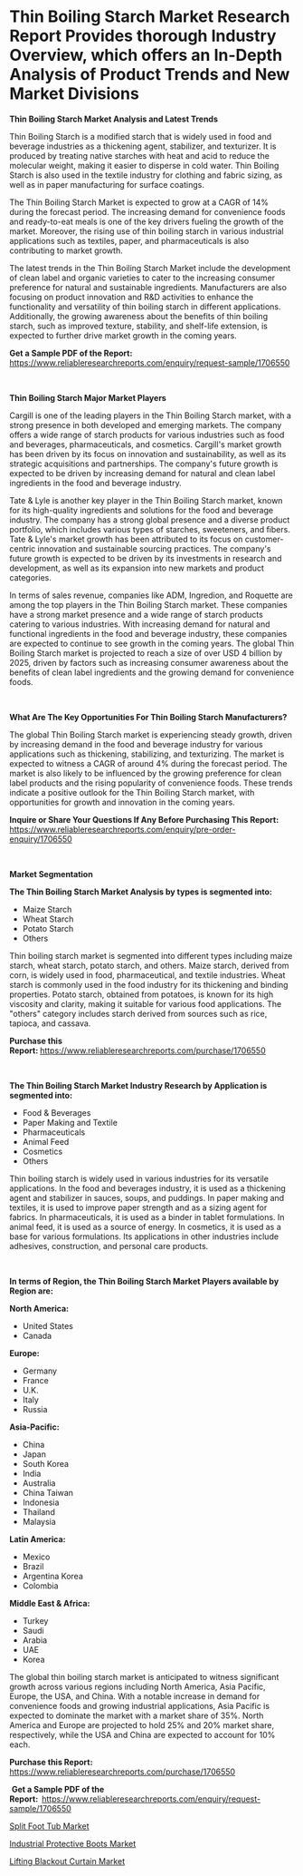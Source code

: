 <p><h1>Thin Boiling Starch Market Research Report Provides thorough Industry Overview, which offers an In-Depth Analysis of Product Trends and New Market Divisions</h1></p><p><strong>Thin Boiling Starch Market Analysis and Latest Trends</strong></p>
<p><p>Thin Boiling Starch is a modified starch that is widely used in food and beverage industries as a thickening agent, stabilizer, and texturizer. It is produced by treating native starches with heat and acid to reduce the molecular weight, making it easier to disperse in cold water. Thin Boiling Starch is also used in the textile industry for clothing and fabric sizing, as well as in paper manufacturing for surface coatings.</p><p>The Thin Boiling Starch Market is expected to grow at a CAGR of 14% during the forecast period. The increasing demand for convenience foods and ready-to-eat meals is one of the key drivers fueling the growth of the market. Moreover, the rising use of thin boiling starch in various industrial applications such as textiles, paper, and pharmaceuticals is also contributing to market growth.</p><p>The latest trends in the Thin Boiling Starch Market include the development of clean label and organic varieties to cater to the increasing consumer preference for natural and sustainable ingredients. Manufacturers are also focusing on product innovation and R&D activities to enhance the functionality and versatility of thin boiling starch in different applications. Additionally, the growing awareness about the benefits of thin boiling starch, such as improved texture, stability, and shelf-life extension, is expected to further drive market growth in the coming years.</p></p>
<p><strong>Get a Sample PDF of the Report:&nbsp;</strong> <a href="https://www.reliableresearchreports.com/enquiry/request-sample/1706550">https://www.reliableresearchreports.com/enquiry/request-sample/1706550</a></p>
<p>&nbsp;</p>
<p><strong>Thin Boiling Starch Major Market Players</strong></p>
<p><p>Cargill is one of the leading players in the Thin Boiling Starch market, with a strong presence in both developed and emerging markets. The company offers a wide range of starch products for various industries such as food and beverages, pharmaceuticals, and cosmetics. Cargill's market growth has been driven by its focus on innovation and sustainability, as well as its strategic acquisitions and partnerships. The company's future growth is expected to be driven by increasing demand for natural and clean label ingredients in the food and beverage industry.</p><p>Tate & Lyle is another key player in the Thin Boiling Starch market, known for its high-quality ingredients and solutions for the food and beverage industry. The company has a strong global presence and a diverse product portfolio, which includes various types of starches, sweeteners, and fibers. Tate & Lyle's market growth has been attributed to its focus on customer-centric innovation and sustainable sourcing practices. The company's future growth is expected to be driven by its investments in research and development, as well as its expansion into new markets and product categories.</p><p>In terms of sales revenue, companies like ADM, Ingredion, and Roquette are among the top players in the Thin Boiling Starch market. These companies have a strong market presence and a wide range of starch products catering to various industries. With increasing demand for natural and functional ingredients in the food and beverage industry, these companies are expected to continue to see growth in the coming years. The global Thin Boiling Starch market is projected to reach a size of over USD 4 billion by 2025, driven by factors such as increasing consumer awareness about the benefits of clean label ingredients and the growing demand for convenience foods.</p></p>
<p>&nbsp;</p>
<p><strong>What Are The Key Opportunities For Thin Boiling Starch Manufacturers?</strong></p>
<p><p>The global Thin Boiling Starch market is experiencing steady growth, driven by increasing demand in the food and beverage industry for various applications such as thickening, stabilizing, and texturizing. The market is expected to witness a CAGR of around 4% during the forecast period. The market is also likely to be influenced by the growing preference for clean label products and the rising popularity of convenience foods. These trends indicate a positive outlook for the Thin Boiling Starch market, with opportunities for growth and innovation in the coming years.</p></p>
<p><strong>Inquire or Share Your Questions If Any Before Purchasing This Report:</strong> <a href="https://www.reliableresearchreports.com/enquiry/pre-order-enquiry/1706550">https://www.reliableresearchreports.com/enquiry/pre-order-enquiry/1706550</a></p>
<p>&nbsp;</p>
<p><strong>Market Segmentation</strong></p>
<p><strong>The Thin Boiling Starch Market Analysis by types is segmented into:</strong></p>
<p><ul><li>Maize Starch</li><li>Wheat Starch</li><li>Potato Starch</li><li>Others</li></ul></p>
<p><p>Thin boiling starch market is segmented into different types including maize starch, wheat starch, potato starch, and others. Maize starch, derived from corn, is widely used in food, pharmaceutical, and textile industries. Wheat starch is commonly used in the food industry for its thickening and binding properties. Potato starch, obtained from potatoes, is known for its high viscosity and clarity, making it suitable for various food applications. The "others" category includes starch derived from sources such as rice, tapioca, and cassava.</p></p>
<p><strong>Purchase this Report:&nbsp;</strong><a href="https://www.reliableresearchreports.com/purchase/1706550">https://www.reliableresearchreports.com/purchase/1706550</a></p>
<p>&nbsp;</p>
<p><strong>The Thin Boiling Starch Market Industry Research by Application is segmented into:</strong></p>
<p><ul><li>Food & Beverages</li><li>Paper Making and Textile</li><li>Pharmaceuticals</li><li>Animal Feed</li><li>Cosmetics</li><li>Others</li></ul></p>
<p><p>Thin boiling starch is widely used in various industries for its versatile applications. In the food and beverages industry, it is used as a thickening agent and stabilizer in sauces, soups, and puddings. In paper making and textiles, it is used to improve paper strength and as a sizing agent for fabrics. In pharmaceuticals, it is used as a binder in tablet formulations. In animal feed, it is used as a source of energy. In cosmetics, it is used as a base for various formulations. Its applications in other industries include adhesives, construction, and personal care products.</p></p>
<p>&nbsp;</p>
<p><strong>In terms of Region, the Thin Boiling Starch Market Players available by Region are:</strong></p>
<p>
    <p> <strong> North America: </strong>
        <ul>
            <li>United States</li>
            <li>Canada</li>
        </ul>
        </p> 
    <p> <strong> Europe: </strong>
        <ul>
            <li>Germany</li>
            <li>France</li>
            <li>U.K.</li>
            <li>Italy</li>
            <li>Russia</li>
        </ul>
        </p> 
    <p> <strong> Asia-Pacific: </strong>
        <ul>
            <li>China</li>
            <li>Japan</li>
            <li>South Korea</li>
            <li>India</li>
            <li>Australia</li>
            <li>China Taiwan</li>
            <li>Indonesia</li>
            <li>Thailand</li>
            <li>Malaysia</li>
        </ul>
        </p> 
    <p> <strong> Latin America: </strong>
        <ul>
            <li>Mexico</li>
            <li>Brazil</li>
            <li>Argentina Korea</li>
            <li>Colombia</li>
        </ul>
        </p> 
    <p> <strong> Middle East & Africa: </strong>
        <ul>
            <li>Turkey</li>
            <li>Saudi</li>
            <li>Arabia</li>
            <li>UAE</li>
            <li>Korea</li>
        </ul>
    </p>
    </p>
<p><p>The global thin boiling starch market is anticipated to witness significant growth across various regions including North America, Asia Pacific, Europe, the USA, and China. With a notable increase in demand for convenience foods and growing industrial applications, Asia Pacific is expected to dominate the market with a market share of 35%. North America and Europe are projected to hold 25% and 20% market share, respectively, while the USA and China are expected to account for 10% each.</p></p>
<p><strong>Purchase this Report: </strong><a href="https://www.reliableresearchreports.com/purchase/1706550">https://www.reliableresearchreports.com/purchase/1706550</a></p>
<p>&nbsp;<strong>Get a Sample PDF of the Report:&nbsp;&nbsp;</strong><a href="https://www.reliableresearchreports.com/enquiry/request-sample/1706550">https://www.reliableresearchreports.com/enquiry/request-sample/1706550</a></p>
<p><strong></strong></p>
<p><p><a href="https://view.publitas.com/reportprime-1/split-foot-tub-market-a-comprehensive-report-of-its-market-share-growth-trends-2024-2031/">Split Foot Tub Market</a></p><p><a href="https://view.publitas.com/reportprime-1/insights-into-industrial-protective-boots-market-size-analysing-market-share-trends-and-growth-from-2024-to-2031/">Industrial Protective Boots Market</a></p><p><a href="https://view.publitas.com/reportprime-1/lifting-blackout-curtain-market-size-market-trends-and-growth-outlook-forecasted-for-period-from-2024-to-2031/">Lifting Blackout Curtain Market</a></p></p>